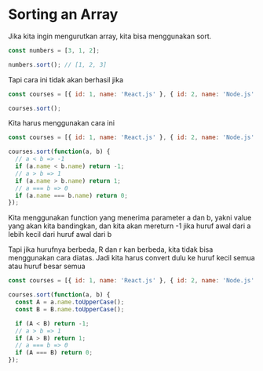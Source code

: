 # Sorting an Array

Jika kita ingin mengurutkan array, kita bisa menggunakan sort.

```javascript
const numbers = [3, 1, 2];

numbers.sort(); // [1, 2, 3]
```

Tapi cara ini tidak akan berhasil jika

```javascript
const courses = [{ id: 1, name: 'React.js' }, { id: 2, name: 'Node.js' }];

courses.sort();
```

Kita harus menggunakan cara ini

```javascript
const courses = [{ id: 1, name: 'React.js' }, { id: 2, name: 'Node.js' }];

courses.sort(function(a, b) {
  // a < b => -1
  if (a.name < b.name) return -1;
  // a > b => 1
  if (a.name > b.name) return 1;
  // a === b => 0
  if (a.name === b.name) return 0;
});
```

Kita menggunakan function yang menerima parameter a dan b, yakni value yang akan kita bandingkan, dan kita akan mereturn -1 jika huruf awal dari a lebih kecil dari huruf awal dari b

Tapi jika hurufnya berbeda, R dan r kan berbeda, kita tidak bisa menggunakan cara diatas. Jadi kita harus convert dulu ke huruf kecil semua atau huruf besar semua

```javascript
const courses = [{ id: 1, name: 'React.js' }, { id: 2, name: 'Node.js' }];

courses.sort(function(a, b) {
  const A = a.name.toUpperCase();
  const B = B.name.toUpperCase();

  if (A < B) return -1;
  // a > b => 1
  if (A > B) return 1;
  // a === b => 0
  if (A === B) return 0;
});
```

